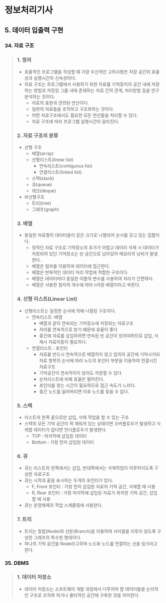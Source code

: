 # 정보처리기사

## 5. 데이터 입출력 구현

### 34. 자료 구조

> ### 1. 정의
>
> - 효율적인 프로그램을 작성할 때 가장 우선적인 고려사항은 저장 공간의 효율성과 실행시간의 신속성이다.
> - 자료 구조는 프로그램에서 사용하기 위한 자료를 기억장치의 공간 내에 저장하는 방법과 저장된 그룹 내에 존재하는 자료 간의 관계, 처리방법 등을 연구 분석하는 것이다.
>   - 자료의 표현과 관련된 연산이다.
>   - 일련의 자료들을 조직하고 구조화하는 것이다.
>   - 어떤 자료구조에서도 필요한 모든 연산들을 처리할 수 있다.
>   - 자료 구조에 따라 프로그램 실행시간이 달라진다.
>
> ### 2. 자료 구조의 분류
>
> - 선형 구조
>   - 배열(array)
>   - 선형리스트(linear list)
>     - 연속리스트(contiguous list)
>     - 연결리스트(linked list)
>   - 스택(stack)
>   - 큐(queue)
>   - 데크(deque)
> - 비선형구조
>   - 트리(tree)
>   - 그래프(graph)
>
> ### 3. 배열
>
> - 동일한 자료형의 데이터들이 같은 크기로 나열되어 순서를 갖고 있는 집합이다.
>   - 정적인 자료 구조로 기억장소의 추가가 어렵고 데이터 삭제 시 데이터가 저장되어 있던 기억장소는 빈 공간으로 남아있어 메모리의 낭비가 발생한다.
>   - 배열은 첨자를 이용하여 데이터에 접근한다.
>   - 배열은 반복적인 데이터 처리 작업에 적합한 구조이다.
>   - 배열은 데이터마다 동일한 이름의 변수를 사용하여 처리가 간편하다.
>   - 배열은 사용한 첨자의 개수에 따라 n차원 배열이라고 부른다.
>
> ### 4. 선형 리스트(Linear List)
>
> - 선형리스트는 일정한 순서에 의해 나열된 구조이다.
>   - 연속리스트 :배열
>     - 배열과 같이 연속되는 기억장소에 저장되는 자료구조
>     - 자리를 연속적으로 받기 떄문에 효율이 좋다
>     - 중간에 자료를 삽입하려면 연속된 빈 공간이 있어야하므로 삽입, 삭제시 자료이동이 필요하다.
>   - 연결리스트 : 포인터
>     - 자료를 반드시 연속적으로 배열하지 않고 임의의 공간에 기억시키되 자료 항목의 순서에 따라 노드의 포인터 부분을 이용하여 연결시킨 자료구조
>     - 기억공간이 연속적이지 않아도 저장할 수 있다.
>     - 순차리스트에 비해 효율은 떨어진다.
>     - 포인터를 찾는 시간이 필요하므로 접근 속도가 느리다.
>     - 중간 노드를 잃어버리면 이후 노드를 찾을 수 없다.
>
> ### 5. 스택
>
> - 리스트의 한쪽 끝으로만 삽입, 삭제 작업을 할 수 있는 구조
> - 스택의 모든 기억 공간이 꽉 채워져 있는 상태이면 오버플로우가 발생하고 삭제할 데이터가 없다면 언더플로우가 발생한다.
>   - TOP : 마지막에 삽입된 데이터
>   - Bottom : 가장 먼저 삽입된 데이터
>
> ### 6. 큐
>
> - 큐는 리스트의 한쪽에서는 삽입, 반대쪽에서는 삭제작업이 이루어지도록 구성한 자료구조
> - 큐는 시작과 끝을 표시하는 두개의 포인터가 있다.
>   - F, Front 포인터 : 가장 먼저 삽입된 자료의 기억 공간, 삭제할 때 사용
>   - R, Rear 포인터 : 가장 마지막에 삽입된 자료가 위치한 기억 공간, 삽입할 때 사용
> - 큐는 운영체제의 작업 스케줄링에 사용한다.
>
> ### 7. 트리
>
> - 트리는 정점(Node)와 선분(Branch)을 이용하여 사이클을 이루지 않도록 구성한 그래프의 특수한 형태이다.
> - 하나의 기억 공간을 Node라고하며 노드와 노드를 연결하는 선을 링크라고 한다.

### 35. DBMS

> ### 1. 데이터 저장소
>
> - 데이터 저장소는 소프트웨어 개발 과정에서 다루어야 할 데이터들을 논리적인 구조로 조직화 하거나 물리적인 공간에 구축한 것을 의미한다.
